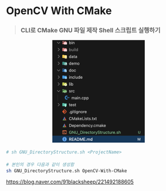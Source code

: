 # OpenCV With CMake

> ### CLI로 CMake GNU 파일 제작 Shell 스크립트 실행하기


<div align=center>
    <img src="image/2024-10-11-16-48-35.png" width=50%>
</div>

```bash
# sh GNU_DirectoryStructure.sh <ProjectName>

# 본인의 경우 다음과 같이 생성함
sh GNU_DirectoryStructure.sh OpenCV-With-CMake
```

https://blog.naver.com/91blacksheep/221492188605
